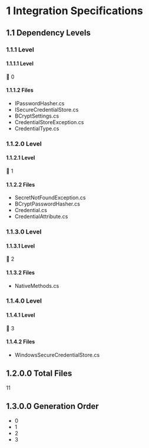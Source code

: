 # 1 Integration Specifications

## 1.1 Dependency Levels

### 1.1.1 Level

#### 1.1.1.1 Level

🔹 0

#### 1.1.1.2 Files

- IPasswordHasher.cs
- ISecureCredentialStore.cs
- BCryptSettings.cs
- CredentialStoreException.cs
- CredentialType.cs

### 1.1.2.0 Level

#### 1.1.2.1 Level

🔹 1

#### 1.1.2.2 Files

- SecretNotFoundException.cs
- BCryptPasswordHasher.cs
- Credential.cs
- CredentialAttribute.cs

### 1.1.3.0 Level

#### 1.1.3.1 Level

🔹 2

#### 1.1.3.2 Files

- NativeMethods.cs

### 1.1.4.0 Level

#### 1.1.4.1 Level

🔹 3

#### 1.1.4.2 Files

- WindowsSecureCredentialStore.cs

## 1.2.0.0 Total Files

11

## 1.3.0.0 Generation Order

- 0
- 1
- 2
- 3

